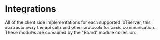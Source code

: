 # Integrations

All of the client side implementations for each supported IoTServer, this abstracts away the api calls and other protocols for basic communication.
These modules are consumed by the "Board" module collection.

